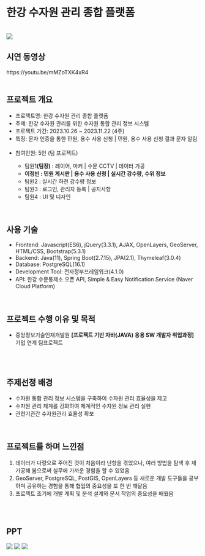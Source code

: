 <h1>한강 수자원 관리 종합 플랫폼</h1><br>
<img src="https://github.com/jungkong76/Gis_hanrivertp/assets/145302179/821f3d77-95f1-4129-8f37-e962342bce5a"/>

<h2>시연 동영상</h2>
https://youtu.be/mMZoTXK4xR4
<br/><br/>

<h2>프로젝트 개요</h2>
<ul>
<li>프로젝트명: 한강 수자원 관리 종합 플랫폼</li>
<li>주제: 한강 수자원 관리를 위한 수자원 통합 관리 정보 시스템 </li>
<li>프로젝트 기간: 2023.10.26 ~ 2023.11.22 (4주)</li>
<li>특징: 문자 인증을 통한 민원, 용수 사용 신청 | 민원, 용수 사용 신청 결과 문자 알림</li><br/>
<li>참여인원: 5인 (팀 프로젝트)</li>
  <ul>
  <li>팀원1<strong>(팀장)</strong> : 레이어, 마커 | 수문 CCTV | 데이터 가공</li>
  <li><strong>이정빈 : 민원 게시판 | 용수 사용 신청 | 실시간 강수량, 수위 정보</strong></li>
  <li>팀원2 : 실시간 하천 강수량 정보</li>
  <li>팀원3 : 로그인, 관리자 등록 | 공지사항</li>
  <li>팀원4 : UI 및 디자인 </li>
  </ul>
</ul>
  <br>
<h2>사용 기술</h2>
<ul>
<li>Frontend: Javascript(ES6), jQuery(3.3.1), AJAX, OpenLayers, GeoServer, HTML/CSS, Bootstrap(5.3.1)</li>
<li>Backend: Java(11), Spring Boot(2.7.15), JPA(2.1), Thymeleaf(3.0.4)</li>
<li>Database: PostgreSQL(16.1)</li>
<li>Development Tool:	전자정부프레임워크(4.1.0)</li>
<li>API: 한강 수문통제소 오픈 API, Simple & Easy Notification Service (Naver Cloud Platform)</li>
</ul>
<br>

<h2>프로젝트 수행 이유 및 목적</h2>
<ul>
  <li>중앙정보기술인재개발원 <strong>[프로젝트 기반 자바(JAVA) 응용 SW 개발자 취업과정]</strong> 기업 연계 팀프로젝트</li>
</ul>
<br><br>

<h2>주제선정 배경</h2>
<ul>
<li>수자원 통합 관리 정보 시스템을 구축하여 수자원 관리 효율성을 제고</li>
  <li>수자원 관리 체계를 강화하여 체계적인 수자원 정보 관리 실현</li>
  <li>관련기관간 수자원관리 효율성 확보 </li>
</ul>
<br>

<h2>프로젝트를 하며 느낀점</h2>
  <ol><li>데이터가 다량으로 주어진 것이 처음이라 난항을 겪었으나, 여러 방법을 탐색 후 재가공해 봄으로써 실무에 가까운 경험을 할 수 있었음</li>
  <li>GeoServer, PostgreSQL, PostGIS, OpenLayers 등 새로운 개발 도구들을 공부하며 공유하는 경험을 통해 협업의 중요성을 또 한 번 깨달음</li>
  <li>프로젝트 초기에 개발 계획 및 분석 설계와 문서 작업의 중요성을 배웠음</li>
  </ol>
<br><br>

<h2>PPT</h2>
<img src="https://github.com/jungkong76/Gis_hanrivertp/assets/145302179/a653da7f-0fd0-49bc-9458-05434b1abb98">
<img src="https://github.com/jungkong76/Gis_hanrivertp/assets/145302179/4753844d-d6f0-4315-a2d8-ee071459448a">
<img src="https://github.com/jungkong76/Gis_hanrivertp/assets/145302179/837ce84d-3ec0-46ab-834b-df78dadd082c">





